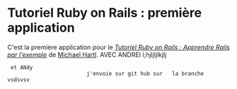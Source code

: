 # Tutoriel Ruby on Rails : première application

C'est la première application pour le 
[*Tutoriel Ruby on Rails : Apprendre Rails par l'exemple*](http://railstutorial.org/) 
de [Michael Hartl](http://michaelhartl.com/).
AVEC ANDREI      l;hjljljlkjlj


     et ANdy
                             j'envoie sur git hub sur   la branche  vsdsvsv